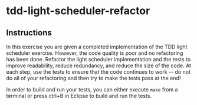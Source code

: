 tdd-light-scheduler-refactor
===============

## Instructions
In this exercise you are given a completed implementation of the TDD light scheduler exercise. However, the code quality is poor and no refactoring has been done. Refactor the light scheduler implementation and the tests to improve readability, reduce redundancy, and reduce the size of the code. At each step, use the tests to ensure that the code continues to work -- do not do all of your refactoring and then try to make the tests pass at the end!

In order to build and run your tests, you can either execute `make` from a terminal or press ctrl+B in Eclipse to build and run the tests.
